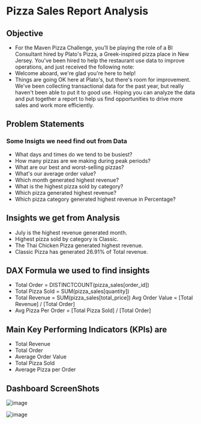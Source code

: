 # Pizza Sales Report Analysis

## Objective
- For the Maven Pizza Challenge, you’ll be playing the role of a BI Consultant hired by Plato's Pizza, a Greek-inspired pizza place in New Jersey. You've been hired to help the restaurant use data to improve operations, and just received the following note:
- Welcome aboard, we're glad you're here to help!
- Things are going OK here at Plato's, but there's room for improvement. We've been collecting transactional data for the past year, but really haven't been able to put it to good use. Hoping you can analyze the data and put together a report to help us find opportunities to drive more sales and work more efficiently.

## Problem Statements
### Some Insigts we need find out from Data
- What days and times do we tend to be busiest?
- How many pizzas are we making during peak periods?
- What are our best and worst-selling pizzas? 
- What's our average order value?
- Which month generated highest revenue?
- What is the highest pizza sold by category?
- Which pizza generated highest revenue?
- Which pizza category generated highest revenue in Percentage?

## Insights we get from Analysis
- July is the highest revenue generated month.
- Highest pizza sold by category is Classic.
- The Thai Chicken Pizza generated highest revenue.
- Classic Pizza has generated 26.91% of Total revenue.

## DAX Formula we used to find insights
- Total Order = DISTINCTCOUNT(pizza_sales[order_id])
- Total Pizza Sold = SUM(pizza_sales[quantity])
- Total Revenue = SUM(pizza_sales[total_price]) Avg Order Value = [Total Revenue] / [Total Order]
- Avg Pizza Per Order = [Total Pizza Sold] / [Total Order]

## Main Key Performing Indicators (KPIs) are
- Total Revenue
- Total Order
- Average Order Value
- Total Pizza Sold
- Average Pizza per Order

## Dashboard ScreenShots


![image](https://github.com/user-attachments/assets/2f69fafb-4bf0-4e80-a9c2-babae2f5dca3)


![image](https://github.com/user-attachments/assets/f8aaf3d8-89cb-4a25-87fe-85767d91a22e)

